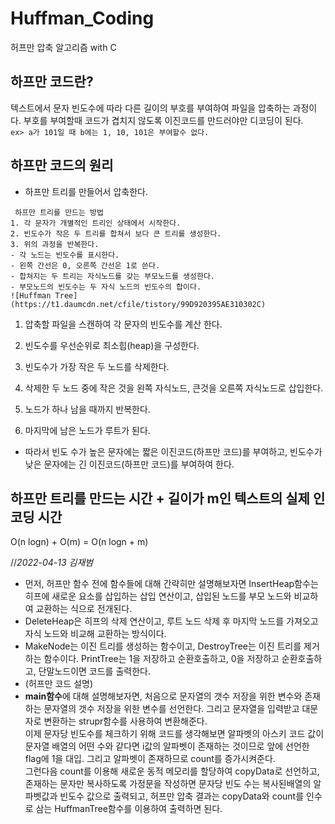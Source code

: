 # Huffman_Coding
허프만 압축 알고리즘  with C


## 하프만 코드란?
텍스트에서 문자 빈도수에 따라 다른 길이의 부호를 부여하여 파일을 압축하는 과정이다.
부호를 부여할때 코드가 겹치지 않도록 이진코드를 만드러야만 디코딩이 된다.  
``
ex> a가 101일 때
b에는 1, 10, 101은 부여할수 없다.
``


## 하프만 코드의 원리
* 하프만 트리를 만들어서 압축한다.
```
 하프만 트리를 만드는 방법
1. 각 문자가 개별적인 트리인 상태에서 시작한다.
2. 빈도수가 작은 두 트리를 합쳐서 보다 큰 트리를 생성한다.
3. 위의 과정을 반복한다.
- 각 노드는 빈도수를 표시한다.
- 왼쪽 간선은 0, 오른쪽 간선은 1로 쓴다.
- 합쳐지는 두 트리는 자식노드를 갖는 부모노드를 생성한다.
- 부모노드의 빈도수는 두 자식 노드의 빈도수의 합이다.
![Huffman Tree] (https://t1.daumcdn.net/cfile/tistory/99D920395AE310302C)
```
1. 압축할 파일을 스캔하여 각 문자의 빈도수를 계산 한다.
2. 빈도수를 우선순위로 최소힙(heap)을 구성한다.

3. 빈도수가 가장 작은 두 노드를 삭제한다.
4. 삭제한 두 노드 중에 작은 것을 왼쪽 자식노드, 큰것을 오른쪽 자식노드로 삽입한다.

5. 노드가 하나 남을 때까지 반복한다.
6. 마지막에 남은 노드가 루트가 된다.
 
 * 따라서 빈도 수가 높은 문자에는 짧은 이진코드(하프만 코드)를 부여하고, 빈도수가 낮은 문자에는 긴 이진코드(하프만 코드)를 부여하여 한다.


## 하프만 트리를 만드는 시간 + 길이가 m인 텍스트의 실제 인코딩 시간
O(n logn) + O(m) = O(n logn + m)  

//*2022-04-13 김재범*  
  
  * 먼저, 허프만 함수 전에 함수들에 대해 간략히만 설명해보자면 InsertHeap함수는 히프에 새로운 요소를 삽입하는 삽입 연산이고, 삽입된 노드를 부모 노드와 비교하여 교환하는 식으로 전개된다.  
  * DeleteHeap은 히프의 삭제 연산이고, 루트 노드 삭제 후 마지막 노드를 가져오고 자식 노드와 비교해 교환하는 방식이다.  
  * MakeNode는 이진 트리를 생성하는 함수이고, DestroyTree는 이진 트리를 제거하는 함수이다. PrintTree는 1을 저장하고 순환호출하고, 0을 저장하고 순환호출하고, 단말노드이면 코드를 출력한다.  
  * (허프만 코드 설명)  
  * **main함수**에 대해 설명해보자면,  처음으로 문자열의 갯수 저장을 위한 변수와 존재하는 문자열의 갯수 저장을 위한 변수를 선언한다. 그리고 문자열을 입력받고 대문자로 변환하는 strupr함수를 사용하여 변환해준다.  
  이제 문자당 빈도수를 체크하기 위해 코드를 생각해보면 알파벳의 아스키 코드 값이 문자열 배열의 어떤 수와 같다면 i값의 알파벳이 존재하는 것이므로 앞에 선언한 flag에 1을 대입. 그리고 알파벳이 존재하므로 count를 증가시켜준다.  
  그런다음 count를 이용해 새로운 동적 메모리를 할당하여 copyData로 선언하고, 존재하는 문자만 복사하도록 가정문을 작성하면 문자당 빈도 수는 복사된배열의 알파벳값과 빈도수 값으로 출력되고, 허프만 압축 결과는 copyData와 count를 인수로 삼는 HuffmanTree함수를 이용하여 출력하면 된다.
